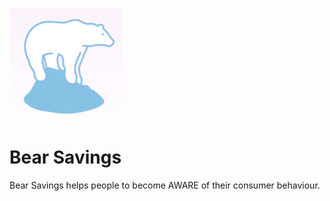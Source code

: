 ![GitHub Logo](https://raw.githubusercontent.com/fedriz/hackathon.bz.it.2017/master/frontend/public/apple-touch-icon.png)

# Bear Savings

Bear Savings helps people to become AWARE of their consumer behaviour.